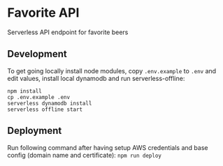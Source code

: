 # Favorite API
Serverless API endpoint for favorite beers
## Development
To get going locally install node modules, copy `.env.example` to `.env` and edit values, install local dynamodb and run serverless-offline:
```
npm install
cp .env.example .env
serverless dynamodb install
serverless offline start
```
## Deployment
Run following command after having setup AWS credentials and base config (domain name and certificate):
`npm run deploy`